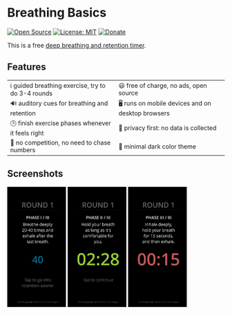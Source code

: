 # Breathing Basics #

[![Open Source](https://badges.frapsoft.com/os/v2/open-source.png?v=103)](https://github.com/JensPiegsa/breathing-basics)
[![License: MIT](https://img.shields.io/badge/License-MIT-yellow.svg)](https://opensource.org/licenses/MIT)
[![Donate](https://img.shields.io/badge/%F0%9F%8D%B5-Buy%20me%20a%20mat%C3%A9-lightgrey)](https://www.buymeacoffee.com/breathingbasics)

This is a free [deep breathing and retention timer](https://jenspiegsa.github.io/breathing-basics/).

## Features ##


|     |     |
| --- | --- |
| ℹ guided breathing exercise, try to do 3-4 rounds | 😃 free of charge, no ads, open source |
| 🔊 auditory cues for breathing and retention | 🖥️ runs on mobile devices and on desktop browsers |
| 🕒 finish exercise phases whenever it feels right | 🚫 privacy first: no data is collected | 
| 🐌 no competition, no need to chase numbers | 🌙 minimal dark color theme |

## Screenshots ##

<img src="screenshots/screenshot-phase-i.png" width="27%"  alt="screenshot phase 1" /> <img src="screenshots/screenshot-phase-ii.png" width="27%" alt="screenshot phase 2" /> <img src="screenshots/screenshot-phase-iii.png" width="27%" alt="screenshot phase 3" />
